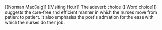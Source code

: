 [[Norman MacCaig]] [[Visiting Hour]]
The adeverb choice ([[Word choice]]) suggests the care-free and efficient manner in which the nurses move from patient to patient. It also emphasies the poet's admiation for the ease with which the nurses do their job. 